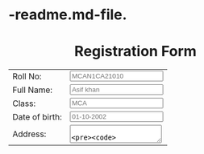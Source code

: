 # -readme.md-file.
<html>
    <head>
        <title>Registration Form</title>
    </head>
    <body>
        <h1 style=text-align:center>Registration Form</h1>
        <form>
            <table>
                <tr>
                    <td>
                        Roll No:
                    </td>
                    <td>
                        <input type="text" placeholder="MCAN1CA21010"name="">
                    </td>
                </tr>
                <tr>
                    <td>
                        Full Name:
                    </td>
                    <td>
                        <input type="name" placeholder="Asif khan"
                    </td>
                </tr>
                <tr>
                    <td>
                        Class:
                    </td>
                    <td>
                        <input type="class" placeholder="MCA"
                    </td>
                </tr>
                <tr>
                    <td>
                        Date of birth:
                    </td>
                    <td>
                        <input type="date of birth" placeholder="01-10-2002"
                    </td>
                </tr>
                <tr>
                    <td>
                        Address:
                    </td>
                    <td>
                        <textarea row="5" col="6" placeholder="gwalior">

                        </textarea>
                    </td>
                </tr>
                <tr>
                    <td>
                        Enrollment-Date:
                    </td>
                    <td>
                        <input type="Enrollment-Date" placeholder="20 jan 2023"
                    </td>
                </tr></td>
            </table>
        </form>
    
    </body>
</html>
